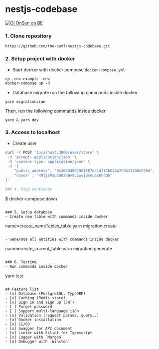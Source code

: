 # nestjs-codebase
[![CI OnSen on BE](https://github.com/hailt-2586/onSen-base-project/actions/workflows/ci.yml/badge.svg)](https://github.com/hailt-2586/onSen-base-project/actions/workflows/ci.yml)

### 1. Clone repository
`https://github.com/the-cev7/nestjs-codebase.git`

### 2. Setup project with docker

- Start docker with docker compose `docker-compose.yml`

```
cp .env.example .env
docker-compose up -d
```

- Database migrate run the following commands inside docker

```
yarn migration:run
```

Then, run the following commands inside docker
```
yarn & yarn dev
```

### 3. Access to localhost
- Create user
```bash
curl -X POST 'localhost:3000/user/store' \
 -H 'accept: application/json' \
 -H 'content-type: application/json' \
 -d '{
    "public_address": "0x30E0400C901EE7ec14f1CbD26a7C94152D8AF29d",
    "nonce" : "4MIjEPaL0DKZNBv5L1wwjGreL6skhdQh"
}'

### 4. Stop container
```
$ docker-compose down
```

### 5. Setup database
- Create new table with commands inside docker
```
name=create_nameTables_table yarn migration:create
```

- Generate all entities with commands inside docker
```
name=create_current_table yarn migration:generate
```

### 6. Testing
- Run commands inside docker
```
yarn test
```

## Feature list
- [x] Database (PostgreSQL, TypeORM)
- [x] Caching (Redis store)
- [x] Sign in and sign up (JWT)
- [ ] Forget password
- [ ] Support multi-language i18n
- [x] Validation (request params, query..)
- [x] Docker installation
- [x] CI/CD
- [x] Swagger for API document
- [x] Linter with Eslint for Typescript
- [x] Logger with `Morgan`
- [x] Debugger with `Winston`
